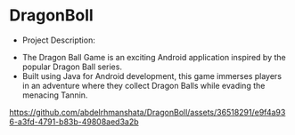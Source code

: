 # DragonBoll

* Project Description:
 - The Dragon Ball Game is an exciting Android application inspired by the popular Dragon Ball series.
 - Built using Java for Android development, this game immerses players in an adventure where they collect Dragon Balls while evading the menacing Tannin.




https://github.com/abdelrhmanshata/DragonBoll/assets/36518291/e9f4a936-a3fd-4791-b83b-49808aed3a2b
